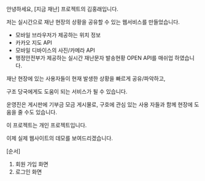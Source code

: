 안녕하세요, [지금 재난] 프로젝트의 김홍래입니다.

저는 실시간으로 재난 현장의 상황을 공유할 수 있는 웹서비스를 만들었습니다.

- 모바일 브라우저가 제공하는 위치 정보
- 카카오 지도 API
- 모바일 디바이스의 사진/카메라 API
- 행정안전부가 제공하는 실시간 재난문자 발송현황 OPEN API를 매쉬업 하였습니다.

재난 현장에 있는 사용자들이 현재 발생한 상황을 빠르게 공유/파악하고,

구조 당국에게도 도움이 되는 서비스가 될 수 있습니다.

운영진은 게시판에 기부금 모금 게시물로, 구호에 관심 있는 사용
자들과 함께 현장에 도움을 줄 수도 있습니다.

이 프로젝트는 개인 프로젝트입니다.

이제 실제 웹사이트의 데모를 보여드리겠습니다.

[순서]

1. 회원 가입 화면
2. 로그인 화면
